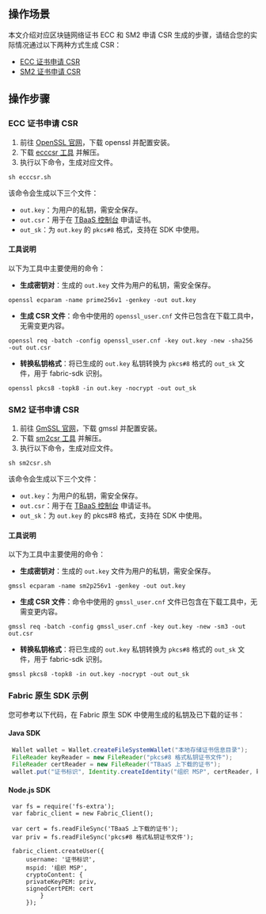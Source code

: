 ## 操作场景
本文介绍对应区块链网络证书 ECC 和 SM2 申请 CSR 生成的步骤，请结合您的实际情况通过以下两种方式生成 CSR：
- [ECC 证书申请 CSR](#ecc)
- [SM2 证书申请 CSR](#sm2)

## 操作步骤

[](id:ecc)
### ECC 证书申请 CSR 
1. 前往 [OpenSSL 官网](https://www.openssl.org/source/)，下载 openssl 并配置安装。
2. 下载 [ecccsr 工具](https://tbaasdoc-1259695942.cos.ap-guangzhou.myqcloud.com/ecccsr.zip) 并解压。
3. 执行以下命令，生成对应文件。
```
sh ecccsr.sh
```
 该命令会生成以下三个文件：
 - `out.key`：为用户的私钥，需安全保存。
 - `out.csr`：用于在 [TBaaS 控制台](https://console.cloud.tencent.com/tbaas/overview) 申请证书。
 - `out_sk`：为 `out.key` 的 `pkcs#8` 格式，支持在 SDK 中使用。

#### 工具说明
以下为工具中主要使用的命令：
- **生成密钥对**：生成的 `out.key` 文件为用户的私钥，需安全保存。
```
openssl ecparam -name prime256v1 -genkey -out out.key
```
- **生成 CSR 文件**：命令中使用的 `openssl_user.cnf` 文件已包含在下载工具中，无需变更内容。
```
openssl req -batch -config openssl_user.cnf -key out.key -new -sha256 -out out.csr
```
- **转换私钥格式**：将已生成的 `out.key` 私钥转换为 `pkcs#8` 格式的 `out_sk` 文件，用于 fabric-sdk 识别。
```
openssl pkcs8 -topk8 -in out.key -nocrypt -out out_sk
```

[](id:sm2)
### SM2 证书申请 CSR
1. 前往 [GmSSL 官网](http://gmssl.org/docs/quickstart.html)，下载 gmssl 并配置安装。 
2. 下载 [sm2csr 工具](https://tbaasdoc-1259695942.cos.ap-guangzhou.myqcloud.com/sm2csr.zip) 并解压。
3. 执行以下命令，生成对应文件。
```
sh sm2csr.sh
```
该命令会生成以下三个文件：
 - `out.key`：为用户的私钥，需安全保存。
 - `out.csr`：用于在 [TBaaS 控制台](https://console.cloud.tencent.com/tbaas/overview) 申请证书。
 - `out_sk`：为 `out.key` 的 pkcs#8 格式，支持在 SDK 中使用。

#### 工具说明
以下为工具中主要使用的命令：
- **生成密钥对**：生成的 `out.key` 文件为用户的私钥，需安全保存。
```
gmssl ecparam -name sm2p256v1 -genkey -out out.key
```
- **生成 CSR 文件**：命令中使用的 `gmssl_user.cnf` 文件已包含在下载工具中，无需变更内容。
```
gmssl req -batch -config gmssl_user.cnf -key out.key -new -sm3 -out out.csr
```
- **转换私钥格式**：将已生成的 `out.key` 私钥转换为 `pkcs#8` 格式的 `out_sk` 文件，用于 fabric-sdk 识别。
```
gmssl pkcs8 -topk8 -in out.key -nocrypt -out out_sk
```

### Fabric 原生 SDK 示例
您可参考以下代码，在 Fabric 原生 SDK 中使用生成的私钥及已下载的证书：
#### Java SDK
```java
 Wallet wallet = Wallet.createFileSystemWallet("本地存储证书信息目录"); 
 FileReader keyReader = new FileReader("pkcs#8 格式私钥证书文件");
 FileReader certReader = new FileReader("TBaaS 上下载的证书");
 wallet.put("证书标识", Identity.createIdentity("组织 MSP", certReader, keyReader));
```

#### Node.js SDK
```
 var fs = require('fs-extra');
 var fabric_client = new Fabric_Client();

 var cert = fs.readFileSync('TBaaS 上下载的证书');
 var priv = fs.readFileSync('pkcs#8 格式私钥证书文件');

 fabric_client.createUser({
     username: '证书标识',
     mspid: '组织 MSP',
     cryptoContent: {
     privateKeyPEM: priv,
     signedCertPEM: cert
         }
     });
```


